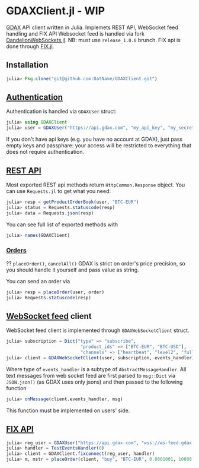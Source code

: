 # GDAXClient.jl - WIP

[GDAX](https://www.gdax.com/) API client written in Julia. Implemets REST API, WebSocket feed handling and FIX API
Websocket feed is handled via fork [DandelionWebSockets.jl](https://github.com/DatName/DandelionWebSockets.jl). NB: must use `release_1.0.0` brunch. FIX api is done through [FIX.jl](https://github.com/DatName/FIX.jl).

## Installation
```julia
julia> Pkg.clone("git@github.com:DatName/GDAXClient.git")
```

## [Authentication](https://docs.gdax.com/#authentication)
Authentication is handled via `GDAXUser` struct:
```julia
julia> using GDAXClient
julia> user = GDAXUser("https://api.gdax.com", "my_api_key", "my_secret_key", "my_passphrase")
```
If you don't have api keys (e.g. you have no account at GDAX), just pass empty keys and passphare: your access will be restricted to everything that does not require authentication.

## [REST API](https://docs.gdax.com/#api)
Most exported REST api  methods return `HttpCommon.Response` object. You can use `Requests.jl` to get what you need:
```julia
julia> resp = getProductOrderBook(user, "BTC-EUR")
julia> status = Requests.statuscode(resp)
julia> data = Requests.json(resp)
```
You can see full list of exported methods with
```julia
julia> names(GDAXClient)
```
### [Orders](https://docs.gdax.com/#orders)
?? `placeOrder()`, `cancelAll()`
GDAX is strict on order's price precision, so you should handle it yourself and pass value as string.

You can send an order via
```julia
julia> resp = placeOrder(user, order)
julia> Requests.statuscode(resp)
```
## [WebSocket feed](https://docs.gdax.com/#websocket-feed) client
WebSocket feed client is implemented through `GDAXWebSocketClient` struct.
```julia
julia> subscription = Dict("type" => "subscribe",
                            "product_ids" => ["BTC-EUR", "BTC-USD"],
                            "channels" => ["heartbeat", "level2", "full"])
julia> client = GDAXWebSocketClient(user, subscription, events_handler)
```
Where type of `events_handler` is a subtype of `AbstractMessageHandler`. All text messages from web socket feed are first parsed to `msg::Dict` via `JSON.json()` (as GDAX uses only jsons) and then passed to the following function
```julia
julia> onMessage(client.events_handler, msg)
```
This function must be implemented on users' side.

## [FIX API](https://docs.gdax.com/#fix-api)
```julia
julia> reg_user = GDAXUser("https://api.gdax.com", "wss://ws-feed.gdax.com", api_key, api_secret, passphrase)
julia> handler = TestEventsHandler(0)
julia> client = GDAXClient.fixconnect(reg_user, handler)
julia> m, mstr = placeOrder(client, "buy", "BTC-EUR", 0.0001001, 10000.0)
```
